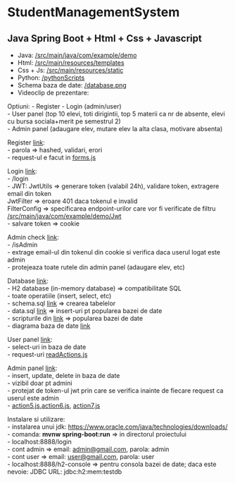 # StudentManagementSystem

## Java Spring Boot + Html + Css + Javascript

* Java: [/src/main/java/com/example/demo](https://github.com/Andreii1414/StudentManagementSystem/tree/main/src/main/java/com/example/demo) 
* Html: [/src/main/resources/templates](https://github.com/Andreii1414/StudentManagementSystem/tree/main/src/main/resources/templates) 
* Css + Js: [/src/main/resources/static](https://github.com/Andreii1414/StudentManagementSystem/tree/main/src/main/resources/static) 
* Python: [/pythonScripts](https://github.com/Andreii1414/StudentManagementSystem/tree/main/pythonScripts) 
* Schema baza de date: [/database.png](https://github.com/Andreii1414/StudentManagementSystem/blob/main/database.png)
* Videoclip de prezentare:

Optiuni: 
	- Register 
	- Login (admin/user) <br />
	- User panel (top 10 elevi, toti dirigintii, top 5 materii ca nr de absente, elevi cu bursa sociala+merit pe semestrul 2) <br />
	- Admin panel (adaugare elev, mutare elev la alta clasa, motivare absenta) 

Register [link](https://github.com/Andreii1414/StudentManagementSystem/blob/main/src/main/java/com/example/demo/Controllers/RegistrationController.java): <br />
	- parola => hashed, validari, erori <br />
	- request-ul e facut in [forms.js](https://github.com/Andreii1414/StudentManagementSystem/blob/main/src/main/resources/static/forms.js) 

Login [link](https://github.com/Andreii1414/StudentManagementSystem/blob/main/src/main/java/com/example/demo/Controllers/LoginController.java): <br />
	- /login <br />
	- JWT: JwtUtils => generare token (valabil 24h), validare token, extragere email din token <br />
	       JwtFilter => eroare 401 daca tokenul e invalid <br />
	       FilterConfig => specificarea endpoint-urilor care vor fi verificate de filtru <br />
         [/src/main/java/com/example/demo/Jwt](https://github.com/Andreii1414/StudentManagementSystem/tree/main/src/main/java/com/example/demo/Jwt) <br />
	- salvare token => cookie 

Admin check [link](https://github.com/Andreii1414/StudentManagementSystem/blob/main/src/main/java/com/example/demo/Controllers/AdminCheckController.java): <br />
	- /isAdmin <br />
	- extrage email-ul din tokenul din cookie si verifica daca userul logat este admin <br />
	- protejeaza toate rutele din admin panel (adaugare elev, etc)

Database [link](https://github.com/Andreii1414/StudentManagementSystem/blob/main/src/main/java/com/example/demo/Database.java): <br />
	- H2 database (in-memory database) => compatibilitate SQL <br />
	- toate operatiile (insert, select, etc) <br />
	- schema.sql [link](https://github.com/Andreii1414/StudentManagementSystem/blob/main/src/main/resources/schema.sql) => crearea tabelelor <br />
	- data.sql [link](https://github.com/Andreii1414/StudentManagementSystem/blob/main/src/main/resources/data.sql) => insert-uri pt popularea bazei de date <br />
	- scripturile din [link](https://github.com/Andreii1414/StudentManagementSystem/tree/main/pythonScripts) => popularea bazei de date <br />
	- diagrama baza de date [link](https://github.com/Andreii1414/StudentManagementSystem/blob/main/database.png) 

User panel [link](https://github.com/Andreii1414/StudentManagementSystem/blob/main/src/main/java/com/example/demo/Controllers/ReadController.java): <br />
	- select-uri in baza de date <br />
	- request-uri [readActions.js](https://github.com/Andreii1414/StudentManagementSystem/blob/main/src/main/resources/static/readActions.js)

Admin panel [link](https://github.com/Andreii1414/StudentManagementSystem/blob/main/src/main/java/com/example/demo/Controllers/UpdateController.java): <br />
	- insert, update, delete in baza de date <br />
	- vizibil doar pt admini <br />
	- protejat de token-ul jwt prin care se verifica inainte de fiecare request ca userul este admin <br />
	- [action5.js](https://github.com/Andreii1414/StudentManagementSystem/blob/main/src/main/resources/static/action5.js),[action6.js](https://github.com/Andreii1414/StudentManagementSystem/blob/main/src/main/resources/static/action6.js), [action7.js](https://github.com/Andreii1414/StudentManagementSystem/blob/main/src/main/resources/static/action5.js)


Instalare si utilizare: <br />
	- instalarea unui jdk: https://www.oracle.com/java/technologies/downloads/ <br />
	- comanda: **mvnw spring-boot:run** => in directorul proiectului <br />
	- localhost:8888/login <br />
	- cont admin => email: admin@gmail.com, parola: admin <br />
	- cont user => email: user@gmail.com, parola: user <br />
	- localhost:8888/h2-console => pentru consola bazei de date; daca este nevoie: JDBC URL: jdbc:h2:mem:testdb


